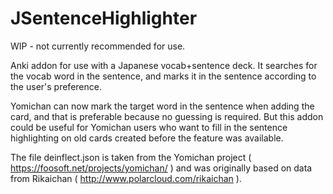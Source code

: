 # JSentenceHighlighter

WIP - not currently recommended for use.

Anki addon for use with a Japanese vocab+sentence deck. It searches for the vocab word in the sentence, and marks it in the sentence according to the user's preference.

Yomichan can now mark the target word in the sentence when adding the card, and that is preferable because no guessing is required. But this addon could be useful for Yomichan users who want to fill in the sentence highlighting on old cards created before the feature was available.

The file deinflect.json is taken from the Yomichan project ( https://foosoft.net/projects/yomichan/ ) and was originally based on data from Rikaichan ( http://www.polarcloud.com/rikaichan ).


